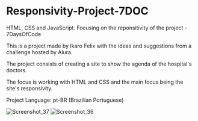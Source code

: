 # Responsivity-Project-7DOC
 HTML, CSS and JavaScript. Focusing on the reponsitivity of the project - 7DaysOfCode

This is a project made by Ikaro Felix with the ideas and suggestions from a challenge hosted by Alura.

The project consists of creating a site to show the agenda of the hospital's doctors.

The focus is working with HTML and CSS and the main focus being the site's responsivity.

Project Language: pt-BR (Brazilian Portuguese)

![Screenshot_37](https://user-images.githubusercontent.com/117465215/222603232-fd62c7bb-5aaa-48bc-8291-47e451ab53fb.png)
![Screenshot_36](https://user-images.githubusercontent.com/117465215/222603243-7e573cdb-70a2-4c4e-845b-6f8727b2f26f.png)
